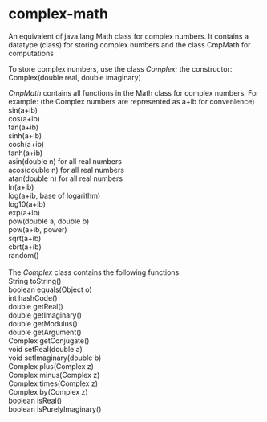# complex-math
An equivalent of java.lang.Math class for complex numbers. It contains a datatype (class) for storing complex numbers and the class CmpMath for computations <br>

To store complex numbers, use the class <i>Complex</i>; the constructor: Complex(double real, double imaginary)<br>

<i>CmpMath</i> contains all functions in the Math class for complex numbers. For example: (the Complex numbers are represented as a+ib for convenience) <br>
sin(a+ib) <br>
cos(a+ib) <br>
tan(a+ib) <br>
sinh(a+ib) <br>
cosh(a+ib) <br>
tanh(a+ib) <br>
asin(double n) for all real numbers <br>
acos(double n) for all real numbers <br>
atan(double n) for all real numbers <br>
ln(a+ib) <br>
log(a+ib, base of logarithm) <br>
log10(a+ib) <br>
exp(a+ib) <br>
pow(double a, double b) <br>
pow(a+ib, power) <br>
sqrt(a+ib) <br>
cbrt(a+ib) <br>
random() <br> <br>
The <i>Complex</i> class contains the following functions: <br>
String toString() <br>
boolean equals(Object o) <br>
int hashCode() <br>
double getReal() <br>
double getImaginary() <br>
double getModulus() <br>
double getArgument() <br>
Complex getConjugate() <br>
void setReal(double a) <br>
void setImaginary(double b) <br>
Complex plus(Complex z) <br>
Complex minus(Complex z) <br>
Complex times(Complex z) <br>
Complex by(Complex z) <br>
boolean isReal() <br>
boolean isPurelyImaginary() <br>
